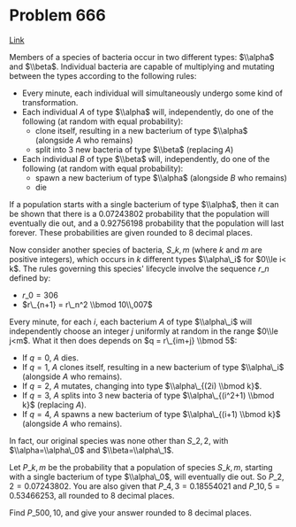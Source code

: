 # Problem 666

[Link](https://projecteuler.net/problem=666)

Members of a species of bacteria occur in two different types: $\\alpha$ and $\\beta$. Individual bacteria are capable of multiplying and mutating between the types according to the following rules:

*   Every minute, each individual will simultaneously undergo some kind of transformation.
*   Each individual $A$ of type $\\alpha$ will, independently, do one of the following (at random with equal probability):
    *   clone itself, resulting in a new bacterium of type $\\alpha$ (alongside $A$ who remains)
    *   split into 3 new bacteria of type $\\beta$ (replacing $A$)
*   Each individual $B$ of type $\\beta$ will, independently, do one of the following (at random with equal probability):
    *   spawn a new bacterium of type $\\alpha$ (alongside $B$ who remains)
    *   die

If a population starts with a single bacterium of type $\\alpha$, then it can be shown that there is a 0.07243802 probability that the population will eventually die out, and a 0.92756198 probability that the population will last forever. These probabilities are given rounded to 8 decimal places. 

Now consider another species of bacteria, $S\_{k,m}$ (where $k$ and $m$ are positive integers), which occurs in $k$ different types $\\alpha\_i$ for $0\\le i< k$. The rules governing this species' lifecycle involve the sequence $r\_n$ defined by: 

*   $r\_0 = 306$
*   $r\_{n+1} = r\_n^2 \\bmod 10\\,007$

Every minute, for each $i$, each bacterium $A$ of type $\\alpha\_i$ will independently choose an integer $j$ uniformly at random in the range $0\\le j<m$. What it then does depends on $q = r\_{im+j} \\bmod 5$:

*   If $q=0$, $A$ dies.
*   If $q=1$, $A$ clones itself, resulting in a new bacterium of type $\\alpha\_i$ (alongside $A$ who remains).
*   If $q=2$, $A$ mutates, changing into type $\\alpha\_{(2i) \\bmod k}$.
*   If $q=3$, $A$ splits into 3 new bacteria of type $\\alpha\_{(i^2+1) \\bmod k}$ (replacing $A$).
*   If $q=4$, $A$ spawns a new bacterium of type $\\alpha\_{(i+1) \\bmod k}$ (alongside $A$ who remains).

In fact, our original species was none other than $S\_{2,2}$, with $\\alpha=\\alpha\_0$ and $\\beta=\\alpha\_1$. 

Let $P\_{k,m}$ be the probability that a population of species $S\_{k,m}$, starting with a single bacterium of type $\\alpha\_0$, will eventually die out. So $P\_{2,2} = 0.07243802$. You are also given that $P\_{4,3} = 0.18554021$ and $P\_{10,5} = 0.53466253$, all rounded to 8 decimal places. 

Find $P\_{500,10}$, and give your answer rounded to 8 decimal places.